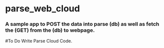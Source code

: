 # parse_web_cloud

### A sample app to  POST the data into parse (db) as well as fetch the (GET) from the (db) to webpage.

#To Do
Write Parse Cloud Code.
